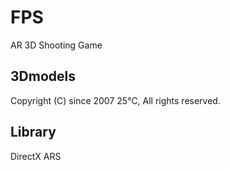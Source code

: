 FPS
===========
AR 3D Shooting Game  
  
3Dmodels
---------
Copyright (C) since 2007 25℃, All rights reserved.  

Library
---------
DirectX
ARS